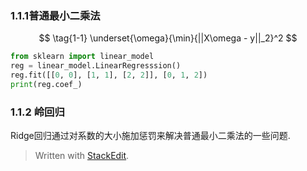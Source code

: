 ### 1.1.1普通最小二乘法
$$
\tag{1-1} \underset{\omega}{\min}{||X\omega - y||_2}^2
$$
```python
from sklearn import linear_model
reg = linear_model.LinearRegresssion()
reg.fit([[0, 0], [1, 1], [2, 2]], [0, 1, 2])
print(reg.coef_)
```
### 1.1.2 岭回归
Ridge回归通过对系数的大小施加惩罚来解决普通最小二乘法的一些问题.  


> Written with [StackEdit](https://stackedit.io/).
<!--stackedit_data:
eyJoaXN0b3J5IjpbODkyMDcxMjksNzc3MjA2NjcxXX0=
-->